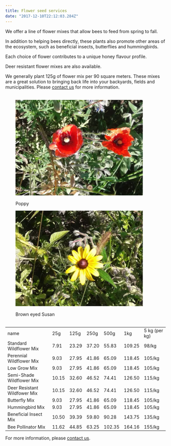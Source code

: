 ```yaml
---
title: Flower seed services
date: "2017-12-10T22:12:03.284Z"
---
```


We offer a line of flower mixes that allow bees to feed from spring to fall.

In addition to helping bees directly, these plants also promote other areas of the ecosystem, such as  beneficial insects, butterflies and hummingbirds. 

Each choice of flower contributes to a unique honey flavour profile. 

Deer resistant flower mixes are also available.


We generally plant 125g of flower mix per 90 square meters. These mixes are a great solution to bringing back life into your backyards, fields and municipalities. Please [contact us](./contact/) for more information.


<div class="row" style="margin:2rem; 0">
  <div class="col-sm-6">
    <div class="card">
      <img 
        style="width:400px;height: 300px"
        class="card-img-top" 
        src="./coquelicot-4x3.png" 
        alt="Card image cap" 
      />
      <div class="card-block">
        <p class="card-text">Poppy</p>
      </div>
    </div>
  </div>
  <div class="col-sm-6">
    <div class="card">
      <img 
        style="width:400px;height: 300px"  
        class="card-img-top" 
        src="./yellow-flower-4x3.png" 
        alt="Card image cap" 
      />
      <div class="card-block">
        <p class="card-text">Brown eyed Susan</p>
      </div>
    </div>
  </div>
</div>



<table class="table price-table">
<tr><td>name</td><td>25g</td><td>125g</td><td>250g</td><td>500g</td><td>1kg</td><td>5 kg (per kg)</td></tr>
<tr><td>Standard Wildflower Mix</td><td>  7.91</td><td>  23.29</td><td>  37.20</td><td>  55.83</td><td>  109.25</td><td>98/kg</td></tr>
<tr><td>Perennial Wildflower Mix</td><td>  9.03</td><td>  27.95</td><td>  41.86</td><td>  65.09</td><td>  118.45</td><td>105/kg</td></tr>
<tr><td>Low Grow Mix</td><td>  9.03</td><td>  27.95</td><td>  41.86</td><td>  65.09</td><td>  118.45</td><td>105/kg</td></tr>
<tr><td>Semi-Shade Wildflower Mix</td><td>  10.15</td><td>  32.60</td><td>  46.52</td><td>  74.41</td><td>  126.50</td><td>115/kg</td></tr>
<tr><td>Deer Resistant Wildfower Mix</td><td>  10.15</td><td>  32.60</td><td>  46.52</td><td>  74.41</td><td>  126.50</td><td>115/kg</td></tr>
<tr><td>Butterfly Mix</td><td>  9.03</td><td>  27.95</td><td>  41.86</td><td>  65.09</td><td>  118.45</td><td>105/kg</td></tr>
<tr><td>Hummingbird Mix</td><td>  9.03</td><td>  27.95</td><td>  41.86</td><td>  65.09</td><td>  118.45</td><td>105/kg</td></tr>
<tr><td>Beneficial Insect Mix</td><td>  10.50</td><td>  39.39</td><td>  59.80</td><td>  90.28</td><td>  143.75</td><td>135/kg</td></tr>
<tr><td>Bee Pollinator Mix</td><td>  11.62</td><td>  44.85</td><td>  63.25</td><td>  102.35</td><td>  164.16</td><td>155/kg</td></tr>
</table>




For more information, please [contact us](/contact).
